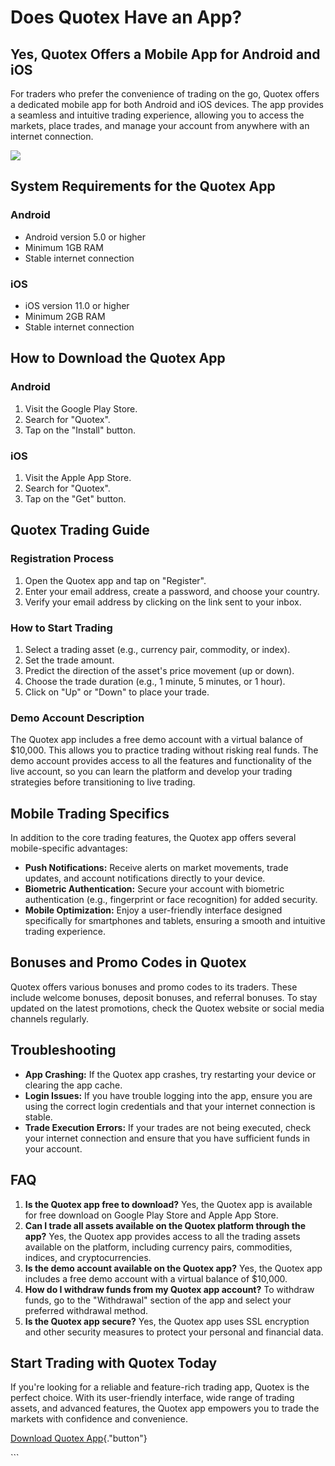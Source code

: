 # Does Quotex Have an App?

## Yes, Quotex Offers a Mobile App for Android and iOS

For traders who prefer the convenience of trading on the go, Quotex
offers a dedicated mobile app for both Android and iOS devices. The app
provides a seamless and intuitive trading experience, allowing you to
access the markets, place trades, and manage your account from anywhere
with an internet connection.

[![](https://static.quotex.io/files/10_en/300_250.jpg)](https://traff.sbs/brokerqxlid)

## System Requirements for the Quotex App

### Android

-   Android version 5.0 or higher
-   Minimum 1GB RAM
-   Stable internet connection

### iOS

-   iOS version 11.0 or higher
-   Minimum 2GB RAM
-   Stable internet connection

## How to Download the Quotex App

### Android

1.  Visit the Google Play Store.
2.  Search for "Quotex".
3.  Tap on the "Install" button.

### iOS

1.  Visit the Apple App Store.
2.  Search for "Quotex".
3.  Tap on the "Get" button.

## Quotex Trading Guide

### Registration Process

1.  Open the Quotex app and tap on "Register".
2.  Enter your email address, create a password, and choose your
    country.
3.  Verify your email address by clicking on the link sent to your
    inbox.

### How to Start Trading

1.  Select a trading asset (e.g., currency pair, commodity, or index).
2.  Set the trade amount.
3.  Predict the direction of the asset\'s price movement (up or down).
4.  Choose the trade duration (e.g., 1 minute, 5 minutes, or 1 hour).
5.  Click on "Up" or "Down" to place your trade.

### Demo Account Description

The Quotex app includes a free demo account with a virtual balance of
\$10,000. This allows you to practice trading without risking real
funds. The demo account provides access to all the features and
functionality of the live account, so you can learn the platform and
develop your trading strategies before transitioning to live trading.

## Mobile Trading Specifics

In addition to the core trading features, the Quotex app offers several
mobile-specific advantages:

-   **Push Notifications:** Receive alerts on market movements, trade
    updates, and account notifications directly to your device.
-   **Biometric Authentication:** Secure your account with biometric
    authentication (e.g., fingerprint or face recognition) for added
    security.
-   **Mobile Optimization:** Enjoy a user-friendly interface designed
    specifically for smartphones and tablets, ensuring a smooth and
    intuitive trading experience.

## Bonuses and Promo Codes in Quotex

Quotex offers various bonuses and promo codes to its traders. These
include welcome bonuses, deposit bonuses, and referral bonuses. To stay
updated on the latest promotions, check the Quotex website or social
media channels regularly.

## Troubleshooting

-   **App Crashing:** If the Quotex app crashes, try restarting your
    device or clearing the app cache.
-   **Login Issues:** If you have trouble logging into the app, ensure
    you are using the correct login credentials and that your internet
    connection is stable.
-   **Trade Execution Errors:** If your trades are not being executed,
    check your internet connection and ensure that you have sufficient
    funds in your account.

## FAQ

1.  **Is the Quotex app free to download?** Yes, the Quotex app is
    available for free download on Google Play Store and Apple App
    Store.
2.  **Can I trade all assets available on the Quotex platform through
    the app?** Yes, the Quotex app provides access to all the trading
    assets available on the platform, including currency pairs,
    commodities, indices, and cryptocurrencies.
3.  **Is the demo account available on the Quotex app?** Yes, the Quotex
    app includes a free demo account with a virtual balance of \$10,000.
4.  **How do I withdraw funds from my Quotex app account?** To withdraw
    funds, go to the "Withdrawal" section of the app and select
    your preferred withdrawal method.
5.  **Is the Quotex app secure?** Yes, the Quotex app uses SSL
    encryption and other security measures to protect your personal and
    financial data.

## Start Trading with Quotex Today

If you\'re looking for a reliable and feature-rich trading app, Quotex
is the perfect choice. With its user-friendly interface, wide range of
trading assets, and advanced features, the Quotex app empowers you to
trade the markets with confidence and convenience.

[Download Quotex
App](\%22https://traff.sbs/quotexonelink\%22){."button"}

\`\`\`

